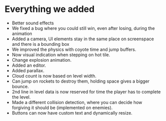 # Everything we added
* Better sound effects
* We fixed a bug where you could still win, even after losing, during the animation
* Added a camera, UI elements stay in the same place on screenspace and there is a bounding box
* We improved the physics with coyote time and jump buffers. 
* Now visual indication when stepping on hot tile.
* Change explosion animation.
* Added an editor.
* Added parallax.
* Cloud count is now based on level width.
* Can jump on rockets to destroy them, holding space gives a bigger bounce.
* 2nd line in level data is now reserved for time the player has to complete the level.
* Made a different collision detection, where you can decide how forgiving it should be (implemented on enemies).
* Buttons can now have custom text and dynamically resize.